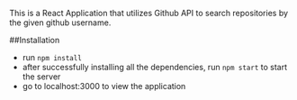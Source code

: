 This is a React Application that utilizes Github API to search repositories by the given github username. 

##Installation
* run `npm install`
* after successfully installing all the dependencies, run `npm start` to start the server
* go to localhost:3000 to view the application


